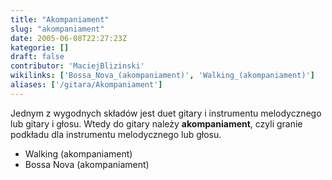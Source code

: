 ```yaml
---
title: "Akompaniament"
slug: "akompaniament"
date: 2005-06-08T22:27:23Z
kategorie: []
draft: false
contributor: 'MaciejBlizinski'
wikilinks: ['Bossa_Nova_(akompaniament)', 'Walking_(akompaniament)']
aliases: ['/gitara/Akompaniament']
---
```

Jednym z wygodnych składów jest duet gitary i instrumentu melodycznego
lub gitary i głosu. Wtedy do gitary należy **akompaniament**, czyli
granie podkładu dla instrumentu melodycznego lub głosu.

  - Walking (akompaniament)<!-- link nie odnosił się do niczego: 'Akompaniament' ('content/książka/Akompaniament.md') links to 'Walking_\\(akompaniament\\)' ('content/książka/Walking_\\(akompaniament\\).md') and that does not exist -->
  - Bossa Nova
    (akompaniament)<!-- link nie odnosił się do niczego: 'Akompaniament' ('content/książka/Akompaniament.md') links to 'Bossa_Nova_\\(akompaniament\\)' ('content/książka/Bossa_Nova_\\(akompaniament\\).md') and that does not exist -->